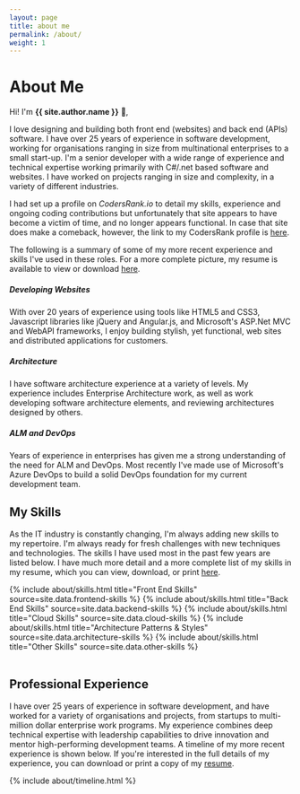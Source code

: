 ```yaml
---
layout: page
title: about me
permalink: /about/
weight: 1
---
```


<script src="https://unpkg.com/@codersrank/activity@0.9.14/codersrank-activity.min.js"></script>
<script src="https://unpkg.com/@codersrank/skills-chart@0.9.21/codersrank-skills-chart.min.js"></script>
<script src="https://unpkg.com/@codersrank/work-experience@0.9.8/codersrank-work-experience.min.js"></script>
<style>
    codersrank-work-experience {
        --date-font-size: 0;
    }
</style>

# **About Me**

Hi! I'm **{{ site.author.name }}** :wave:,<br>

I love designing and building both front end (websites) and back end (APIs) software. I have over 25 years of experience in software development, working for organisations ranging in size from multinational enterprises to a small start-up. I'm a senior developer with a wide range of experience and technical expertise working primarily with C#/.net based software and websites. I have worked on projects ranging in size and complexity, in a variety of different industries.

I had set up a profile on <i>CodersRank.io</i> to detail my skills, experience and ongoing coding contributions but unfortunately that site appears to have become a victim of time, and no longer appears functional. In case that site does make a comeback, however, the link to my CodersRank profile is <a href="https://profile.codersrank.io/user/marklnz">here</a>.

The following is a summary of some of my more recent experience and skills I've used in these roles. For a more complete picture, my resume is available to view or download <a href="/resume.pdf" target="_blank">here</a>.

<div class="row">
    <div class="col-lg-4 text-center wow animated fadeIn" data-wow-delay=".15s">
        <div class="project card">
            <div class="card-body text-themed">
                <h5 class="card-title"> 
                    <i class="fab fa-html5"></i>
                    Developing Websites
                </h5>
                <p>With over 20 years of experience using tools like HTML5 and CSS3, Javascript libraries like jQuery and Angular.js, and Microsoft's ASP.Net MVC and WebAPI frameworks, I enjoy building stylish, yet functional, web sites and distributed applications for customers.</p>
            </div>
        </div>
    </div>
    <div class="col-lg-4 text-center wow animated fadeIn" data-wow-delay=".3s">
        <div class="project card">
            <div class="card-body text-themed">
                <h5 class="card-title"> 
                    <i class="fas fa-sitemap"></i>
                    Architecture
                </h5>
                <p>I have software architecture experience at a variety of levels. My experience includes Enterprise Architecture work, as well as work developing software architecture elements, and reviewing architectures designed by others.</p>
            </div>
        </div>
    </div>
    <div class="col-lg-4 text-center wow animated fadeIn" data-wow-delay=".45s">
        <div class="project card">
            <div class="card-body text-themed">
                <h5 class="card-title"> 
                    <i class="fas fa-users-cog"></i>
                    ALM and DevOps
                </h5>
                <p>Years of experience in enterprises has given me a strong understanding of the need for ALM and DevOps. Most recently I've made use of Microsoft's Azure DevOps to build a solid DevOps foundation for my current development team.</p>
            </div>
        </div>
    </div>
</div>

## My Skills

As the IT industry is constantly changing, I'm always adding new skills to my repertoire. I'm always ready for fresh challenges with new techniques and technologies. The skills I have used most in the past few years are listed below. I have much more detail and a more complete list of my skills in my resume, which you can view, download, or print <a href="/resume.pdf" target="_blank">here</a>.

<div class="card-columns m-3 mt-5">
<!-- <div class="row"> -->
{% include about/skills.html title="Front End Skills" source=site.data.frontend-skills %}
{% include about/skills.html title="Back End Skills" source=site.data.backend-skills %}
<!-- </div> -->
<!-- <div class="row"> -->
{% include about/skills.html title="Cloud Skills" source=site.data.cloud-skills %}
{% include about/skills.html title="Architecture Patterns & Styles" source=site.data.architecture-skills %}
<!-- </div> -->
<!-- <div class="row"> -->
{% include about/skills.html title="Other Skills" source=site.data.other-skills %}
</div>

<br />

## Professional Experience

I have over 25 years of experience in software development, and have worked for a variety of organisations and projects, from startups to multi-million dollar enterprise work programs. My experience combines deep technical expertise with leadership capabilities to drive innovation and mentor high-performing development teams. A timeline of my more recent experience is shown below. If you're interested in the full details of my experience, you can download or print a copy of my <a href="/resume.pdf" target="_blank">resume</a>.
<br />

<div class="row">
{% include about/timeline.html %}
</div>
